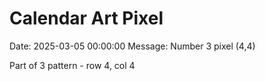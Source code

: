 # Calendar Art Pixel

Date: 2025-03-05 00:00:00
Message: Number 3 pixel (4,4)

Part of 3 pattern - row 4, col 4
